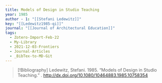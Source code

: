 ```yaml
---
title: Models of Design in Studio Teaching
year: 1985
author - 1: "[[Stefani Ledewitz]]"
key: "[[Ledewitz1985-qi]]"
journal: "[[Journal of Architectural Education]]"
tags:
  - Zotero-Import-Feb-22
  - My-Library
  - 2021-12-03-Frontiers
  - Journal-Articles
  - _BibTex-to-MD-Git
---
```


> [!Bibliography]
> Ledewitz, Stefani. 1985. “Models of Design in Studio Teaching.” . http://dx.doi.org/10.1080/10464883.1985.10758354